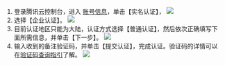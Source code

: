 1. 登录腾讯云控制台，进入 [账号信息](https://console.qcloud.com/developer)，单击【实名认证】，
![](https://mc.qcloudimg.com/static/img/38dfac01f9137c23fc9ba313b1511046/image.png)
2. 选择【企业认证】。
![](https://mc.qcloudimg.com/static/img/d083971da9e76255ec5cd9cf06f34145/image.png)
3. 目前认证地区只能为大陆，认证方式选择【普通认证】，然后依次正确填写下面所需信息，并单击【下一步】。
![](https://mc.qcloudimg.com/static/img/69e313b91e98459c6c70dee868a0010d/image.png)
4. 输入收到的备注验证码，并单击【提交认证】，完成认证。验证码的详情可以在[验证码查询指引](https://www.qcloud.com/document/product/378/3631)了解。
![](http://mc.qcloudimg.com/static/img/fc28854ec3c250439d6e0f58f900bee3/image.png)
